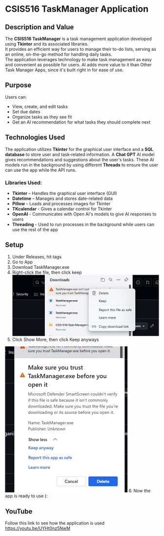 # CSIS516 TaskManager Application

## Description and Value
The **CSIS516 TaskManager** is a task management application developed using **Tkinter** and its associated libraries.  
It provides an efficient way for users to manage their to-do lists, serving as an online, on-the-go method for handling daily tasks.  
The application leverages technology to make task management as easy and convenient as possible for users. AI adds more value to it than
Other Task Manager Apps, since it's built right in for ease of use.


## Purpose
Users can:  
- View, create, and edit tasks  
- Set due dates  
- Organize tasks as they see fit 
- Get an AI recommendation for what tasks they should complete next

## Technologies Used
The application utilizes **Tkinter** for the graphical user interface and a **SQL database** to store user and task-related information. 
A **Chat GPT** AI model gives recommendations and suggestions about the user's tasks. These AI models run in the background
by using different **Threads** to ensure the user can use the app while the API runs.  

### Libraries Used:
- **Tkinter** – Handles the graphical user interface (GUI)  
- **Datetime** – Manages and stores date-related data  
- **Pillow** – Loads and processes images for Tkinter  
- **TKcalendar** - Gives a calendar control for Tkinter
- **OpenAI** - Communicates with Open AI's models to give AI responses to users
- **Threading** - Used to run processes in the background while users can use the rest of the app

## Setup
1. Under Releases, hit tags
2. Go to App
3. Download TaskManager.exe
4. Right-click the file, then click keep
![img.png](img.png)
5. Click Show More, then click Keep anyways

![img_1.png](img_1.png)
6. Now the app is ready to use (:

## YouTube
Follow this link to see how the application is used
https://youtu.be/UYHt0nz5NwM